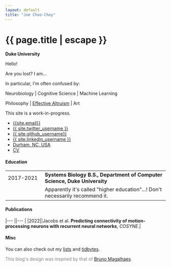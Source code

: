 ```yaml
---
layout: default
title: "Joe Choo-Choy"
---
```


<h1 class="mt-5" itemprop="name headline">{{ page.title | escape }}</h1>

<p class="lead mb-4"><b>Duke University</b></p>

<!--<script language="javascript" src="change_image.js"></script>-->

<div class="row">
  <div class="col-3">
    <!-- ok this def works -->
    <!-- <img src="{{site.photo_1}}" class="img-fluid rounded float-left" alt="countenance" id="imgClickAndChange" onclick="changeImage()"/> -->
    <!-- this does not work --> 
    <script src="/javascript/random.js" type="text/javascript"></script>
  </div>
  <div class="col">
    <p>
    Hello!
    </p>
    <p>
      Are you lost? I am...
    </p>
    <p>
    In particular, I'm often confused by:
    </p>
    <p>
      Neurobiology | Cognitive Science | Machine Learning
    </p>
    <p>
      Philosophy | <a href="https://www.effectivealtruism.org/">Effective Altruism</a> | Art
    </p>
    <p>
      This site is a work-in-progress.
    </p>
  </div>
</div>

<ul class="nav mt-3">
  <li class="nav-item">
    <a class="btn btn-link" href="mailto:{{ site.email }}?subject=Hello" class="btn btn-link"><i class="fas fa-envelope" title="Email"></i> {{site.email}}</a>
  </li>
  <li class="nav-item">
    <a class="btn btn-link" href="https://twitter.com/{{ site.twitter_username }}" class="btn btn-link"><i class="fab fa-fw fa-twitter-square" ></i> {{ site.twitter_username }} </a>
  </li>
  <li class="nav-item">
    <a class="btn btn-link" href="https://github.com/{{ site.github_username }}" class="btn btn-link"><i class="fab fa-fw fa-github" ></i>{{ site.github_username}}</a>
  </li>
  <li class="nav-item">
    <a class="btn btn-link" href="https://www.linkedin.com/in/{{ site.linkedin_username }}" class="btn btn-link"><i class="fab fa-linkedin" ></i> {{ site.linkedin_username }}</a>
  </li>
  <li class="nav-item">
    <a class="nav-link btn btn-link" href="https://en.wikipedia.org/wiki/Durham,_North_Carolina"><i class="fa fa-home"  title="Home"></i> Durham, NC, USA</a>
  </li>
  <li class="nav-item">
    <a class="btn btn-link" href="{{ site.resume }}"><i class="far fa-user-circle"  title="resume"></i> CV</a>
  </li>
</ul>

<!--
<h4 class="mt-5 mb-3">Professional Experience</h4>

<table class="mt-3">
      <tr>
        <td style="min-width:100px"> 0000-0000</td>
        <td> <b> Example experience. </b> </td>
      </tr>
      <tr> <td/> <td>
       Example project.
      </td> </tr>
      <tr> <td/> <td>
      Example project.
      </td> </tr>
      <tr>
        <td style="min-width:100px"> 0000-0000 </td>
        <td> <b>Example experience.</b> </td>
      </tr>
      <tr> <td/> <td>
      Example project.
      </td> </tr>
      <tr> <td/> <td>
      Example project.
      </td> </tr>
</table>
-->

<h4 class="mt-5 mb-3">Education</h4>

<table class="mt-3">
      <tr>
        <td style="min-width:100px"> 2017-2021 </td>
        <td> <b> Systems Biology B.S., Department of Computer Science, Duke University </b> </td>
      </tr>
      <tr> <td/> <td>
      Apparently it's called "higher education"...! Don't necessarily recommend it.
      </td> </tr>
</table>


<h4 class="mt-5 mb-3">Publications</h4>

|--- ||--- |
|2022||Jacobs et al. <b>Predicting connectivity of motion-processing neurons with recurrent neural networks</b>, <i>COSYNE</i>.|

<!--
<div class="noprint">
<h4 class="mt-5 mb-3">Posts</h4>

<p>
  <table class="mt-3">
  {% for post in site.posts %}
      <tr>
      <td class="align-top">
        {%- assign date_format = site.minima.date_format | default: "%Y" -%}
        {{ post.date | date: date_format }}
      </td>
      <td><span style="display:inline-block; width:0.3cm;"></span></td>
      <td class="align-top">
      <a href="{{ post.url }}">{{ post.title }}</a>
      </td>
      </tr>
  {% endfor %}
  </table>
</p>
-->

<h4 class="mt-5 mb-3">Misc</h4>

<p>
You can also check out my <a href="{{ site.lists_permalink }}">lists</a> and <a href="{{ site.tidbytes_permalink }}">tidbytes</a>.
</p>

<!--<p size="10" style="color:palevioletred;"><i>Nullius in verba</i></p>-->

<p size="6" style="color:grey">This blog's design was inspired by that of <a href="https://brunomaga.github.io/">Bruno Magalhaes</a>.</p>
